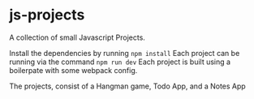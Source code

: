 # js-projects
A collection of small Javascript Projects.


Install the dependencies by running `npm install`
Each project can be running via the command `npm run dev`
Each project is built using a boilerpate with some webpack config.

The projects, consist of a Hangman game, Todo App, and a Notes App